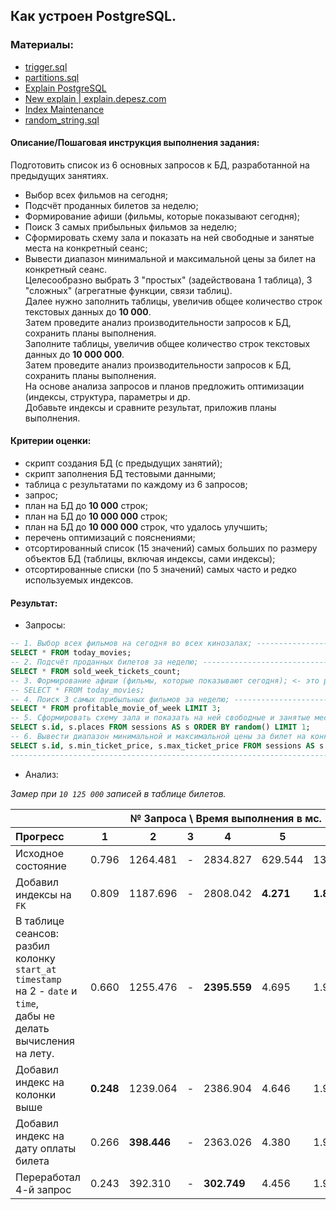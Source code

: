 ## Как устроен PostgreSQL.

### Материалы:
- [trigger.sql](https://gist.github.com/atlance/b602388c196808c05f3518263e6c13b2)
- [partitions.sql](https://gist.github.com/atlance/50e088b987b0ce45a66b9b291950ea63)
- [Explain PostgreSQL](https://explain.tensor.ru/)
- [New explain | explain.depesz.com](https://explain.depesz.com/)
- [Index Maintenance](https://wiki.postgresql.org/wiki/Index_Maintenance)
- [random_string.sql](https://gist.github.com/atlance/2eceb8f3ac851092ab79f8b2938fe157)

#### Описание/Пошаговая инструкция выполнения задания:
Подготовить список из 6 основных запросов к БД, разработанной на предыдущих занятиях.

- Выбор всех фильмов на сегодня;
- Подсчёт проданных билетов за неделю;
- Формирование афиши (фильмы, которые показывают сегодня);
- Поиск 3 самых прибыльных фильмов за неделю;
- Сформировать схему зала и показать на ней свободные и занятые места на конкретный сеанс;
- Вывести диапазон минимальной и максимальной цены за билет на конкретный сеанс.  
  Целесообразно выбрать 3 "простых" (задействована 1 таблица), 3 "сложных" (агрегатные функции, связи таблиц).  
  Далее нужно заполнить таблицы, увеличив общее количество строк текстовых данных до **10 000**.  
  Затем проведите анализ производительности запросов к БД, сохранить планы выполнения.  
  Заполните таблицы, увеличив общее количество строк текстовых данных до **10 000 000**.  
  Затем проведите анализ производительности запросов к БД, сохранить планы выполнения.  
  На основе анализа запросов и планов предложить оптимизации (индексы, структура, параметры и др.  
  Добавьте индексы и сравните результат, приложив планы выполнения.

#### Критерии оценки:
- скрипт создания БД (с предыдущих занятий);
- скрипт заполнения БД тестовыми данными;
- таблица с результатами по каждому из 6 запросов;
- запрос;
- план на БД до **10 000** строк;
- план на БД до **10 000 000** строк;
- план на БД до **10 000 000** строк, что удалось улучшить;
- перечень оптимизаций с пояснениями;
- отсортированный список (15 значений) самых больших по размеру объектов БД (таблицы, включая индексы, сами индексы);
- отсортированные списки (по 5 значений) самых часто и редко используемых индексов.

#### Результат:
- Запросы:
```sql
-- 1. Выбор всех фильмов на сегодня во всех кинозалах; -----------------------------------------------------------------
SELECT * FROM today_movies;
-- 2. Подсчёт проданных билетов за неделю; -----------------------------------------------------------------------------
SELECT * FROM sold_week_tickets_count;
-- 3. Формирование афиши (фильмы, которые показывают сегодня); <- это реализация 1 пункта. -----------------------------
-- SELECT * FROM today_movies;
-- 4. Поиск 3 самых прибыльных фильмов за неделю; ----------------------------------------------------------------------
SELECT * FROM profitable_movie_of_week LIMIT 3;
-- 5. Сформировать схему зала и показать на ней свободные и занятые места на конкретный сеанс; -------------------------
SELECT s.id, s.places FROM sessions AS s ORDER BY random() LIMIT 1;
-- 6. Вывести диапазон минимальной и максимальной цены за билет на конкретный сеанс. -----------------------------------
SELECT s.id, s.min_ticket_price, s.max_ticket_price FROM sessions AS s ORDER BY random() LIMIT 1;
------------------------------------------------------------------------------------------------------------------------
```

- Анализ:

<i>Замер при `10 125 000` записей в таблице билетов.</i>

<table>
    <thead>
        <tr>
            <th colspan="1"></th>
            <th style="border: 0px 1px 1px 0px" colspan="6">№ Запроса \ Время выполнения в мс.</th>
        </tr>
        <tr>
            <th align="left">Прогресс</th>
            <th>1</th>
            <th>2</th>
            <th>3</th>
            <th>4</th>
            <th>5</th>
            <th>6</th>
        </tr>
    </thead>
    <tbody>
        <tr>
            <td>Исходное состояние</td>
            <td>0.796</td>
            <td>1264.481</td>
            <td>-</td>
            <td>2834.827</td>
            <td>629.544</td>
            <td>1372.753</td>
        </tr>
        <tr>
            <td>Добавил индексы на <code>FK</code></td>
            <td>0.809</td>
            <td>1187.696</td>
            <td>-</td>
            <td>2808.042</td>
            <td><b>4.271</b></td>
            <td><b>1.840</b></td>
        </tr>
        <tr>
            <td>В таблице сеансов: <br>разбил колонку <code>start_at timestamp</code><br> на 2 - <code>date</code> и 
<code>time</code>,
<br> дабы не 
делать 
вычисления 
на лету.</td>
            <td>0.660</td>
            <td>1255.476</td>
            <td>-</td>
            <td><b>2395.559</b></td>
            <td>4.695</td>
            <td>1.922</td>
        </tr>
        <tr>
            <td>Добавил индекс на колонки выше</td>
            <td><b>0.248</b></td>
            <td>1239.064</td>
            <td>-</td>
            <td>2386.904</td>
            <td>4.646</td>
            <td>1.915</td>
        </tr>
        <tr>
            <td>Добавил индекс на дату оплаты билета</td>
            <td>0.266</td>
            <td><b>398.446</b></td>
            <td>-</td>
            <td>2363.026</td>
            <td>4.380</td>
            <td>1.943</td>
        </tr>
        <tr>
            <td>Переработал 4-й запрос</td>
            <td>0.243</td>
            <td>392.310</td>
            <td>-</td>
            <td><b>302.749</b></td>
            <td>4.456</td>
            <td>1.945</td>
        </tr>
    </tbody>
</table>
